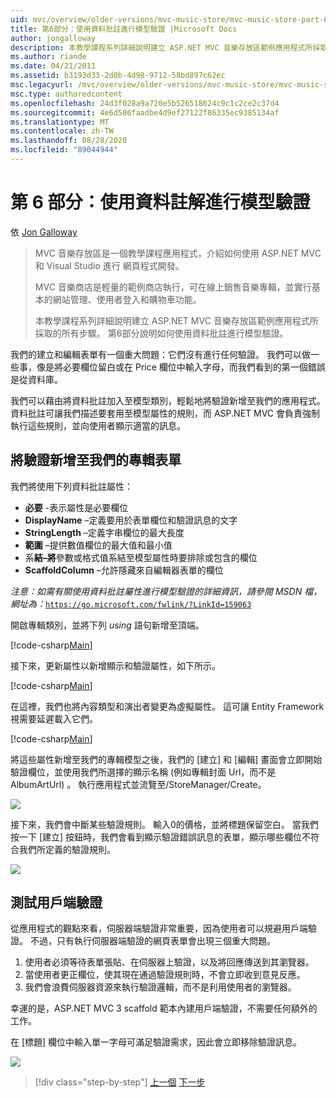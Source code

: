 ```yaml
---
uid: mvc/overview/older-versions/mvc-music-store/mvc-music-store-part-6
title: 第6部分：使用資料批註進行模型驗證 |Microsoft Docs
author: jongalloway
description: 本教學課程系列詳細說明建立 ASP.NET MVC 音樂存放區範例應用程式所採取的所有步驟。 第6部分說明如何使用模型 V 的資料批註 .。。
ms.author: riande
ms.date: 04/21/2011
ms.assetid: b3193d33-2d0b-4d98-9712-58bd897c62ec
msc.legacyurl: /mvc/overview/older-versions/mvc-music-store/mvc-music-store-part-6
msc.type: authoredcontent
ms.openlocfilehash: 24d3f028a9a720e5b526518624c9c1c2ce2c37d4
ms.sourcegitcommit: 4e6d586faadbe4d9ef27122f86335ec9385134af
ms.translationtype: MT
ms.contentlocale: zh-TW
ms.lasthandoff: 08/28/2020
ms.locfileid: "89044944"
---
```

# <a name="part-6-using-data-annotations-for-model-validation"></a>第 6 部分：使用資料註解進行模型驗證

依 [Jon Galloway](https://github.com/jongalloway)

> MVC 音樂存放區是一個教學課程應用程式，介紹如何使用 ASP.NET MVC 和 Visual Studio 進行 網頁程式開發。  
>   
> MVC 音樂商店是輕量的範例商店執行，可在線上銷售音樂專輯，並實行基本的網站管理、使用者登入和購物車功能。  
>   
> 本教學課程系列詳細說明建立 ASP.NET MVC 音樂存放區範例應用程式所採取的所有步驟。 第6部分說明如何使用資料批註進行模型驗證。

我們的建立和編輯表單有一個重大問題：它們沒有進行任何驗證。 我們可以做一些事，像是將必要欄位留白或在 Price 欄位中輸入字母，而我們看到的第一個錯誤是從資料庫。

我們可以藉由將資料批註加入至模型類別，輕鬆地將驗證新增至我們的應用程式。 資料批註可讓我們描述要套用至模型屬性的規則，而 ASP.NET MVC 會負責強制執行這些規則，並向使用者顯示適當的訊息。

## <a name="adding-validation-to-our-album-forms"></a>將驗證新增至我們的專輯表單

我們將使用下列資料批註屬性：

- **必要** -表示屬性是必要欄位
- **DisplayName** –定義要用於表單欄位和驗證訊息的文字
- **StringLength** –定義字串欄位的最大長度
- **範圍** –提供數值欄位的最大值和最小值
- 系**結–將**參數或格式值系結至模型屬性時要排除或包含的欄位
- **ScaffoldColumn** –允許隱藏來自編輯器表單的欄位

*注意：如需有關使用資料批註屬性進行模型驗證的詳細資訊，請參閱 MSDN 檔，網址為：*[`https://go.microsoft.com/fwlink/?LinkId=159063`](https://go.microsoft.com/fwlink/?LinkId=159063)

開啟專輯類別，並將下列 *using* 語句新增至頂端。

[!code-csharp[Main](mvc-music-store-part-6/samples/sample1.cs)]

接下來，更新屬性以新增顯示和驗證屬性，如下所示。

[!code-csharp[Main](mvc-music-store-part-6/samples/sample2.cs)]

在這裡，我們也將內容類型和演出者變更為虛擬屬性。 這可讓 Entity Framework 視需要延遲載入它們。

[!code-csharp[Main](mvc-music-store-part-6/samples/sample3.cs)]

將這些屬性新增至我們的專輯模型之後，我們的 [建立] 和 [編輯] 畫面會立即開始驗證欄位，並使用我們所選擇的顯示名稱 (例如專輯封面 Url，而不是 AlbumArtUrl) 。 執行應用程式並流覽至/StoreManager/Create。

![](mvc-music-store-part-6/_static/image1.png)

接下來，我們會中斷某些驗證規則。 輸入0的價格，並將標題保留空白。 當我們按一下 [建立] 按鈕時，我們會看到顯示驗證錯誤訊息的表單，顯示哪些欄位不符合我們所定義的驗證規則。

![](mvc-music-store-part-6/_static/image2.png)

## <a name="testing-the-client-side-validation"></a>測試用戶端驗證

從應用程式的觀點來看，伺服器端驗證非常重要，因為使用者可以規避用戶端驗證。 不過，只有執行伺服器端驗證的網頁表單會出現三個重大問題。

1. 使用者必須等待表單張貼、在伺服器上驗證，以及將回應傳送到其瀏覽器。
2. 當使用者更正欄位，使其現在通過驗證規則時，不會立即收到意見反應。
3. 我們會浪費伺服器資源來執行驗證邏輯，而不是利用使用者的瀏覽器。

幸運的是，ASP.NET MVC 3 scaffold 範本內建用戶端驗證，不需要任何額外的工作。

在 [標題] 欄位中輸入單一字母可滿足驗證需求，因此會立即移除驗證訊息。

![](mvc-music-store-part-6/_static/image3.png)

> [!div class="step-by-step"]
> [上一個](mvc-music-store-part-5.md) 
> [下一步](mvc-music-store-part-7.md)
